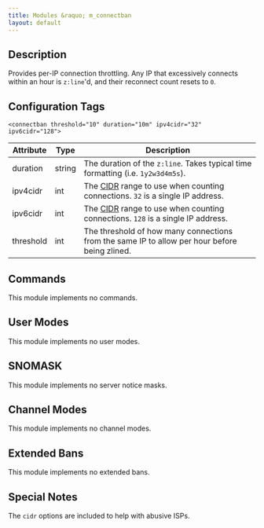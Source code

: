 ```yaml
---
title: Modules &raquo; m_connectban
layout: default
---
```


## Description

Provides per-IP connection throttling. Any IP that excessively connects within an hour is `z:line`'d, and their 
reconnect count resets to `0`. 

## Configuration Tags

`<connectban threshold="10" duration="10m" ipv4cidr="32" ipv6cidr="128">`

Attribute | Type | Description
--------- | ---- | -----------
duration | string | The duration of the `z:line`. Takes typical time formatting (i.e. `1y2w3d4m5s`).
ipv4cidr | int | The [CIDR](http://en.wikipedia.org/wiki/Classless_Inter-Domain_Routing) range to use when counting connections. `32` is a single IP address.
ipv6cidr | int | The [CIDR](http://en.wikipedia.org/wiki/Classless_Inter-Domain_Routing) range to use when counting connections. `128` is a single IP address.
threshold | int | The threshold of how many connections from the same IP to allow per hour before being zlined.

## Commands

This module implements no commands.

## User Modes

This module implements no user modes.

## SNOMASK

This module implements no server notice masks.

## Channel Modes

This module implements no channel modes.

## Extended Bans

This module implements no extended bans.

## Special Notes

The `cidr` options are included to help with abusive ISPs.
